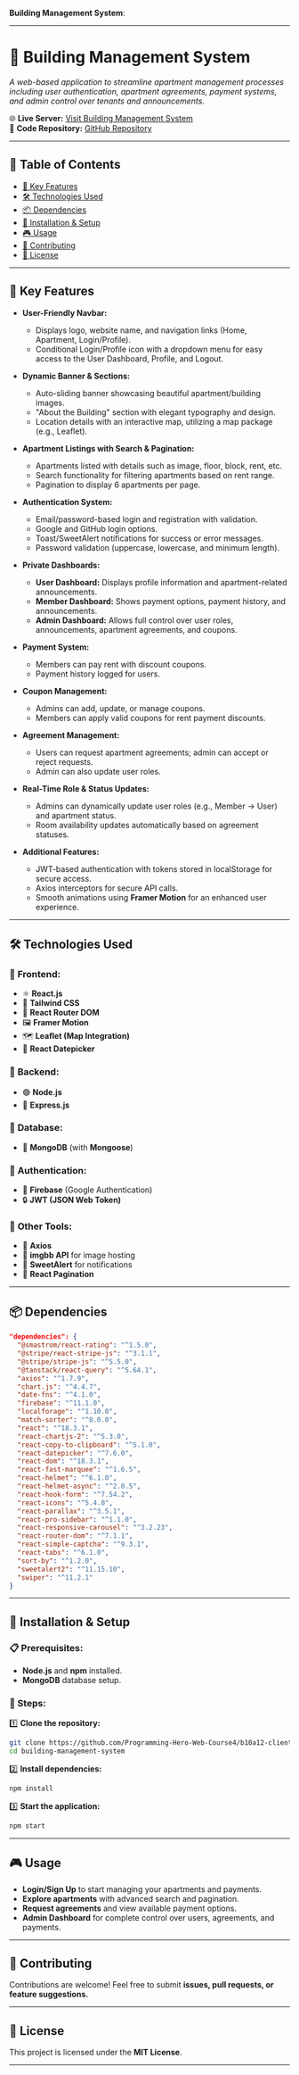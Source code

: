 **Building Management System**:

---

# 🏢 Building Management System

*A web-based application to streamline apartment management processes including user authentication, apartment agreements, payment systems, and admin control over tenants and announcements.*

🌐 **Live Server:** [Visit Building Management System](https://fir-first-conceptual-83e2e.web.app)  
📂 **Code Repository:** [GitHub Repository](https://github.com/Programming-Hero-Web-Course4/b10a12-client-side-Ferdous725890)

---

## 📌 Table of Contents  
- [🌟 Key Features](#-key-features)  
- [🛠️ Technologies Used](#-technologies-used)  
- [📦 Dependencies](#-dependencies)  
- [🚀 Installation & Setup](#-installation-setup)  
- [🎮 Usage](#-usage)  
- [🤝 Contributing](#-contributing)  
- [📜 License](#-license)  

---

## 🌟 Key Features  

- **User-Friendly Navbar:**
  - Displays logo, website name, and navigation links (Home, Apartment, Login/Profile).
  - Conditional Login/Profile icon with a dropdown menu for easy access to the User Dashboard, Profile, and Logout.

- **Dynamic Banner & Sections:**
  - Auto-sliding banner showcasing beautiful apartment/building images.
  - "About the Building" section with elegant typography and design.
  - Location details with an interactive map, utilizing a map package (e.g., Leaflet).

- **Apartment Listings with Search & Pagination:**
  - Apartments listed with details such as image, floor, block, rent, etc.
  - Search functionality for filtering apartments based on rent range.
  - Pagination to display 6 apartments per page.

- **Authentication System:**
  - Email/password-based login and registration with validation.
  - Google and GitHub login options.
  - Toast/SweetAlert notifications for success or error messages.
  - Password validation (uppercase, lowercase, and minimum length).

- **Private Dashboards:**
  - **User Dashboard:** Displays profile information and apartment-related announcements.
  - **Member Dashboard:** Shows payment options, payment history, and announcements.
  - **Admin Dashboard:** Allows full control over user roles, announcements, apartment agreements, and coupons.

- **Payment System:**
  - Members can pay rent with discount coupons.
  - Payment history logged for users.

- **Coupon Management:**
  - Admins can add, update, or manage coupons.
  - Members can apply valid coupons for rent payment discounts.

- **Agreement Management:**
  - Users can request apartment agreements; admin can accept or reject requests.
  - Admin can also update user roles.

- **Real-Time Role & Status Updates:**
  - Admins can dynamically update user roles (e.g., Member → User) and apartment status.
  - Room availability updates automatically based on agreement statuses.

- **Additional Features:**
  - JWT-based authentication with tokens stored in localStorage for secure access.
  - Axios interceptors for secure API calls.
  - Smooth animations using **Framer Motion** for an enhanced user experience.

---

## 🛠️ Technologies Used  

### 🔹 **Frontend:**  
- ⚛️ **React.js**  
- 📐 **Tailwind CSS**  
- 🔀 **React Router DOM**  
- 🖼️ **Framer Motion**  
- 🗺️ **Leaflet (Map Integration)**  
- 📅 **React Datepicker**  

### 🔹 **Backend:**  
- 🟢 **Node.js**  
- 🚀 **Express.js**  

### 🔹 **Database:**  
- 💾 **MongoDB** (with **Mongoose**)  

### 🔹 **Authentication:**  
- 🔑 **Firebase** (Google Authentication)  
- 🔒 **JWT (JSON Web Token)**  

### 🔹 **Other Tools:**  
- 🔌 **Axios**  
- 📸 **imgbb API** for image hosting  
- 🚀 **SweetAlert** for notifications  
- 🔢 **React Pagination**  

---

## 📦 Dependencies  
```json
"dependencies": {
  "@smastrom/react-rating": "^1.5.0",
  "@stripe/react-stripe-js": "^3.1.1",
  "@stripe/stripe-js": "^5.5.0",
  "@tanstack/react-query": "^5.64.1",
  "axios": "^1.7.9",
  "chart.js": "^4.4.7",
  "date-fns": "^4.1.0",
  "firebase": "^11.1.0",
  "localforage": "^1.10.0",
  "match-sorter": "^8.0.0",
  "react": "^18.3.1",
  "react-chartjs-2": "^5.3.0",
  "react-copy-to-clipboard": "^5.1.0",
  "react-datepicker": "^7.6.0",
  "react-dom": "^18.3.1",
  "react-fast-marquee": "^1.6.5",
  "react-helmet": "^6.1.0",
  "react-helmet-async": "^2.0.5",
  "react-hook-form": "^7.54.2",
  "react-icons": "^5.4.0",
  "react-parallax": "^3.5.1",
  "react-pro-sidebar": "^1.1.0",
  "react-responsive-carousel": "^3.2.23",
  "react-router-dom": "^7.1.1",
  "react-simple-captcha": "^9.3.1",
  "react-tabs": "^6.1.0",
  "sort-by": "^1.2.0",
  "sweetalert2": "^11.15.10",
  "swiper": "^11.2.1"
}
```  

---

## 🚀 Installation & Setup  

### 📋 Prerequisites:  
- **Node.js** and **npm** installed.
- **MongoDB** database setup.

### 📂 Steps:

1️⃣ **Clone the repository:**  
```sh
git clone https://github.com/Programming-Hero-Web-Course4/b10a12-client-side-Ferdous725890
cd building-management-system
```  

2️⃣ **Install dependencies:**  
```sh
npm install
```  

3️⃣ **Start the application:**  
```sh
npm start
```  

---

## 🎮 Usage  
- **Login/Sign Up** to start managing your apartments and payments.
- **Explore apartments** with advanced search and pagination.
- **Request agreements** and view available payment options.
- **Admin Dashboard** for complete control over users, agreements, and payments.

---

## 🤝 Contributing  
Contributions are welcome! Feel free to submit **issues, pull requests, or feature suggestions.**  

---

## 📜 License  
This project is licensed under the **MIT License**.  

---
